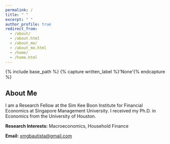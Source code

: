 ```yaml
---
permalink: /
title: " "
excerpt: " "
author_profile: true
redirect_from: 
  - /about/
  - /about.html
  - /about_me/
  - /about_me.html
  - /home/
  - /home.html
---
```


{% include base_path %}
{% capture written_label %}'None'{% endcapture %}

## About Me

I am a Research Fellow at the Sim Kee Boon Institute for Financial Economics at Singapore Management University. 
I received my Ph.D. in Economics from the University of Houston. 
<br>

**Research Interests:** Macroeconomics, Household Finance
<br>

**Email:** [xmgbautista@gmail.com](mailto:xmgbautista@gmail.com)